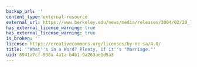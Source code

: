 ```yaml
---
backup_url: ''
content_type: external-resource
external_url: https://www.berkeley.edu/news/media/releases/2004/02/20_lakoff.shtml
has_external_licence_warning: true
has_external_license_warning: true
is_broken: ''
license: https://creativecommons.org/licenses/by-nc-sa/4.0/
title: '"What''s in a Word? Plenty, if it''s "Marriage."'
uid: 8941a7cf-930a-4a1a-b4b1-9a263ae1d5a3
---
```

